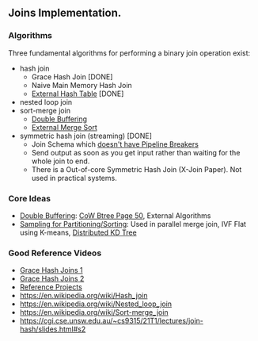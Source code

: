 ## Joins Implementation.

### Algorithms

Three fundamental algorithms for performing a binary join operation exist:

- hash join
    - Grace Hash Join [DONE]
    - Naive Main Memory Hash Join
    - [External Hash Table](https://www.youtube.com/watch?v=ev3UHuDIiDg&list=PLzzVuDSjP25Qpsaf7GxFDBEWwvQKCkCVl&index=6) [DONE]
- nested loop join
- sort-merge join
    - [Double Buffering](https://www.youtube.com/watch?v=qdeBmEnv_bI&list=PLzzVuDSjP25Qpsaf7GxFDBEWwvQKCkCVl&index=2)
    - [External Merge Sort](https://www.youtube.com/watch?v=hRgrnQU-uJ4&list=PLzzVuDSjP25Qpsaf7GxFDBEWwvQKCkCVl&index=4)
- symmetric hash join (streaming) [DONE]
  - Join Schema which [doesn't have Pipeline Breakers](https://www.youtube.com/watch?v=jveohy_qhHU&list=PLzzVuDSjP25QY8TJcPLh7WqP81qYk9A0m&index=9)
  - Send output as soon as you get input rather than waiting for the whole join to end.
  - There is a Out-of-core Symmetric Hash Join (X-Join Paper). Not used in practical systems.
  
### Core Ideas

- [Double Buffering](https://www.youtube.com/watch?v=qdeBmEnv_bI&list=PLzzVuDSjP25Qpsaf7GxFDBEWwvQKCkCVl&index=2): [CoW Btree Page 50](https://schd.ws/hosted_files/buildstuff14/96/20141120-BuildStuff-Lightning.pdf),
  External Algorithms
- [Sampling for Partitioning/Sorting](https://www.youtube.com/watch?v=zDj72vqypks&list=PLzzVuDSjP25QY8TJcPLh7WqP81qYk9A0m&index=7):
  Used in parallel merge join, IVF Flat using
  K-means, [Distributed KD Tree](https://medium.com/sys-base/spatial-partitioned-rdd-using-kd-tree-in-spark-102e0b53564b)

### Good Reference Videos

- [Grace Hash Joins 1](https://www.youtube.com/watch?v=SYJJxmoLVIY&list=PLzzVuDSjP25RQb_VhEBFWFiB7oS9APM7h&index=9)
- [Grace Hash Joins 2](https://www.youtube.com/watch?v=gQaMmO757Eo&list=PLzzVuDSjP25RQb_VhEBFWFiB7oS9APM7h&index=10)
- [Reference Projects](https://github.com/dimitraka71/advdbHashJoin)
- https://en.wikipedia.org/wiki/Hash_join
- https://en.wikipedia.org/wiki/Nested_loop_join
- https://en.wikipedia.org/wiki/Sort-merge_join
- https://cgi.cse.unsw.edu.au/~cs9315/21T1/lectures/join-hash/slides.html#s2